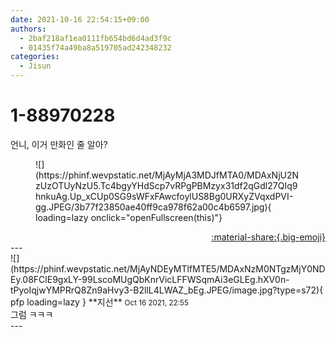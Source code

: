 ```yaml
---
date: 2021-10-16 22:54:15+09:00
authors:
  - 2baf218af1ea0111fb654bd6d4ad3f9c
  - 01435f74a49ba8a519705ad242348232
categories:
  - Jisun
---
```


# 1-88970228

<div class="post-container" markdown="1">
<div class="content-container md-sidebar__scrollwrap" markdown="1">

언니, 이거 만화인 줄 알아?
<figure markdown="1">
![](https://phinf.wevpstatic.net/MjAyMjA3MDJfMTA0/MDAxNjU2NzUzOTUyNzU5.Tc4bgyYHdScp7vRPgPBMzyx31df2qGdl27QIq9hnkuAg.Up_xCUp0SG9sWFxFAwcfoylUS8Bg0URXyZVqxdPVI-gg.JPEG/3b77f23850ae40ff9ca978f62a00c4b6597.jpg){ loading=lazy onclick="openFullscreen(this)"}
</figure>


</div>
</div>

<div style="text-align: right;" markdown="1">
<a href="https://weverse.io/fromis9/fanpost/1-88970228" style="text-align: right;">:material-share:{.big-emoji}</a>
</div>
---

<div class="comments-container md-sidebar__scrollwrap" markdown="1">
<div class="comment" markdown="1">
<div class='id-container' markdown="1">
![](https://phinf.wevpstatic.net/MjAyNDEyMTlfMTE5/MDAxNzM0NTgzMjY0NDEy.08FClE9gxLY-99LscoMUgQbKnrVicLFFWSqmAi3eGLEg.hXV0n-tPyoIqjwYMPRrQ8Zn9aHvy3-B2llL4LWAZ_bEg.JPEG/image.jpg?type=s72){ pfp loading=lazy }
**<span class="artist">지선</span>** <small>Oct 16 2021, 22:55</small><br>
</div>
<div class='comment-body' markdown="1">
그럼 ㅋㅋㅋ
</div>
</div>
</div>
---
